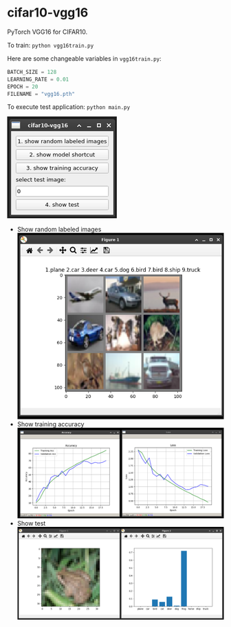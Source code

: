 # cifar10-vgg16

PyTorch VGG16 for CIFAR10.

To train: `python vgg16train.py`

Here are some changeable variables in `vgg16train.py`:

```python
BATCH_SIZE = 128
LEARNING_RATE = 0.01
EPOCH = 20
FILENAME = "vgg16.pth"
```

To execute test application: `python main.py`

![](./images/1.png)

- Show random labeled images  
  ![](./images/2.png)
- Show training accuracy  
  ![](./images/3.png)
- Show test  
  ![](./images/4.png)